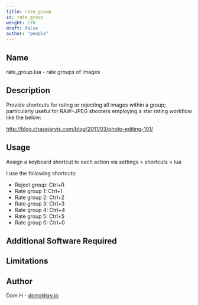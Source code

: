 ```yaml
---
title: rate_group
id: rate_group
weight: 270
draft: false
author: "people"
---
```


## Name

rate_group.lua - rate groups of images

## Description

Provide shortcuts for rating or rejecting all images within a group;
particularly useful for RAW+JPEG shooters employing a star rating workflow
like the below:

  http://blog.chasejarvis.com/blog/2011/03/photo-editing-101/

## Usage

Assign a keyboard shortcut to each action via settings > shortcuts > lua

 I use the following shortcuts:

 * Reject group: Ctrl+R
 * Rate group 1: Ctrl+1
 * Rate group 2: Ctrl+2
 * Rate group 3: Ctrl+3
 * Rate group 4: Ctrl+4
 * Rate group 5: Ctrl+5
 * Rate group 0: Ctrl+0

## Additional Software Required


## Limitations


## Author

Dom H - dom@hxy.io
